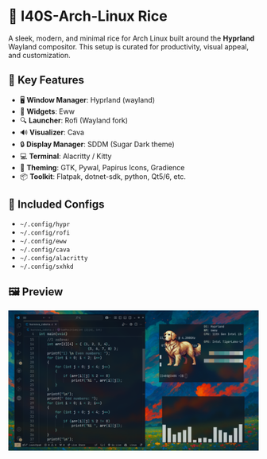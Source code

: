 # 🌌 I40S-Arch-Linux Rice

A sleek, modern, and minimal rice for Arch Linux built around the **Hyprland** Wayland compositor. This setup is curated for productivity, visual appeal, and customization.

## 🎯 Key Features

- 🖥️ **Window Manager**: Hyprland (wayland)
- 🧠 **Widgets**: Eww
- 🔍 **Launcher**: Rofi (Wayland fork)
- 🔊 **Visualizer**: Cava
- 🔒 **Display Manager**: SDDM (Sugar Dark theme)
- 💻 **Terminal**: Alacritty / Kitty
- 🎨 **Theming**: GTK, Pywal, Papirus Icons, Gradience
- 📦 **Toolkit**: Flatpak, dotnet-sdk, python, Qt5/6, etc.

## 🧩 Included Configs

- `~/.config/hypr`
- `~/.config/rofi`
- `~/.config/eww`
- `~/.config/cava`
- `~/.config/alacritty`
- `~/.config/sxhkd`

## 🖼️ Preview

![Rice Preview](https://github.com/HristoRasheev/I40S-Arch-Linux/raw/main/.config/rice.png)
